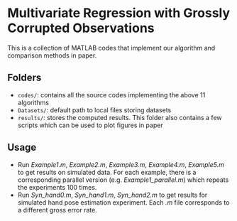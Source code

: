# Multivariate Regression with Grossly Corrupted Observations

This is a collection of MATLAB codes that implement our algorithm and comparison methods in paper.

## Folders
+ `codes/`: contains all the source codes implementing the above 11 algorithms
+ `Datasets/`: default path to local files storing datasets
+ `results/`: stores the computed results. This folder also contains a few scripts which can be used to plot figures in paper

## Usage
+ Run _Example1.m_, _Example2.m_, _Example3.m_, _Example4.m_, _Example5.m_ to get results on simulated data. For each example, there is a corresponding parallel version (e.g. _Example1_parallel.m_) which repeats the experiments 100 times. 
+ Run _Syn_hand0.m_, _Syn_hand1.m_, _Syn_hand2.m_ to get results for simulated hand pose estimation experiment. Each _.m_ file corresponds to a different gross error rate. 